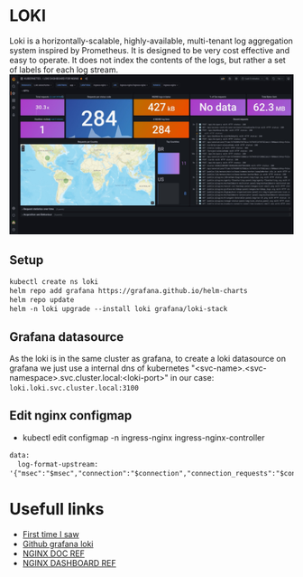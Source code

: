# LOKI
Loki is a horizontally-scalable, highly-available, multi-tenant log aggregation system inspired by Prometheus. It is designed to be very cost effective and easy to operate. It does not index the contents of the logs, but rather a set of labels for each log stream.
[![topology](../../../../static/images/nginx-loki.jpeg)]()
## Setup
```
kubectl create ns loki
helm repo add grafana https://grafana.github.io/helm-charts
helm repo update
helm -n loki upgrade --install loki grafana/loki-stack
```

## Grafana datasource

As the loki is in the same cluster as grafana, to create a loki datasource on grafana we just use a internal dns of kubernetes "\<svc-name\>.\<svc-namespace\>.svc.cluster.local:\<loki-port\>" in our case: `loki.loki.svc.cluster.local:3100`

## Edit nginx configmap
- kubectl edit configmap -n ingress-nginx ingress-nginx-controller
```
data:
  log-format-upstream: '{"msec":"$msec","connection":"$connection","connection_requests":"$connection_requests","pid":"$pid","request_id":"$request_id","request_length":"$request_length","remote_addr":"$remote_addr","remote_user":"$remote_user","remote_port":"$remote_port","time_local":"$time_local","time_iso8601":"$time_iso8601","request":"$request","request_uri":"$request_uri","args":"$args","status":"$status","body_bytes_sent":"$body_bytes_sent","bytes_sent":"$bytes_sent","http_referer":"$http_referer","http_user_agent":"$http_user_agent","http_x_forwarded_for":"$http_x_forwarded_for","http_host":"$http_host","server_name":"$server_name","request_time":"$request_time","upstream":"$upstream_addr","upstream_connect_time":"$upstream_connect_time","upstream_header_time":"$upstream_header_time","upstream_response_time":"$upstream_response_time","upstream_response_length":"$upstream_response_length","upstream_cache_status":"$upstream_cache_status","ssl_protocol":"$ssl_protocol","ssl_cipher":"$ssl_cipher","scheme":"$scheme","request_method":"$request_method","server_protocol":"$server_protocol","pipe":"$pipe","gzip_ratio":"$gzip_ratio","http_cf_ray":"$http_cf_ray","geoip_country_code":"$geoip_country_code"}'
```

# Usefull links
- [First time I saw](https://github.com/isItObservable/Loki-Ngninx-Logql)
- [Github grafana loki](https://github.com/grafana/loki)
- [NGINX DOC REF](https://kubernetes.github.io/ingress-nginx/user-guide/nginx-configuration/configmap/#log-format-escape-json)
- [NGINX DASHBOARD REF](https://grafana.com/grafana/dashboards/12559-grafana-loki-dashboard-for-nginx-service-mesh/?pg=dashboards&plcmt=featured-main)
